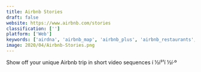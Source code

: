 ```yaml
---
title: Airbnb Stories
draft: false 
website: https://www.airbnb.com/stories
classification: ['']
platform: ['Web']
keywords: ['airdna', 'airbnb_map', 'airbnb_plus', 'airbnb_restaurants', 'airbnb_for_events', 'airvestor', 'bucketlistly', 'bungalow', 'destigogo', 'hostic', 'jukely', 'listography', 'loftium', 'nomad_list', 'plansmatter', 'rally_by_eventbrite', 'selina', 'sixtripz', 'tripomatic']
image: 2020/04/Airbnb-Stories.png
---
```

Show off your unique Airbnb trip in short video sequences í ½í³¹í ½í·º